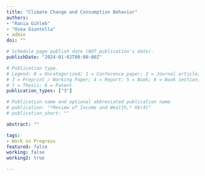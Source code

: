 ```yaml
---
title: "Climate Change and Consumption Behavior"
authors:
- "Rania Gihleb"
- "Osea Giuntella"
- admin
doi: ""

# Schedule page publish date (NOT publication's date).
publishDate: "2024-01-02T00:00:00Z"

# Publication type.
# Legend: 0 = Uncategorized; 1 = Conference paper; 2 = Journal article;
# 3 = Preprint / Working Paper; 4 = Report; 5 = Book; 6 = Book section;
# 7 = Thesis; 8 = Patent
publication_types: ["3"]

# Publication name and optional abbreviated publication name.
# publication: "*Review of Income and Wealth,* 66(4)"
# publication_short: ""

abstract: ""

tags:
- Work in Progress
featured: false
working: false
working2: true

---
```


